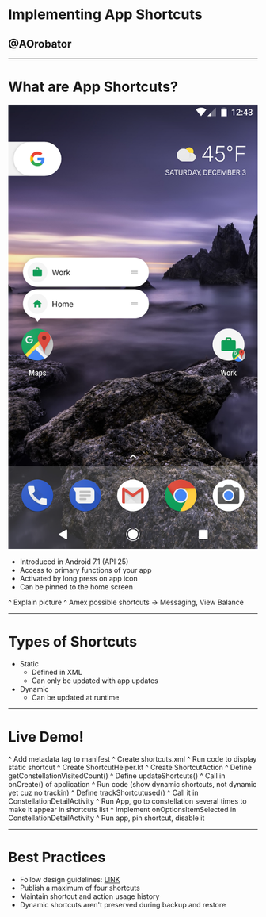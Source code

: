 # Implementing App Shortcuts
## @AOrobator

--- 

# What are App Shortcuts? 

![right fit](https://github.com/AOrobator/AppShortcutsPresentation/blob/master/img/google_maps_shortcuts.png?raw=true)

* Introduced in Android 7.1 (API 25)
* Access to primary functions of your app
* Activated by long press on app icon
* Can be pinned to the home screen

^ Explain picture
^ Amex possible shortcuts -> Messaging, View Balance

--- 
# Types of Shortcuts

* Static
  * Defined in XML
  * Can only be updated with app updates
* Dynamic
  * Can be updated at runtime

---

# Live Demo!

^ Add metadata tag to manifest
^ Create shortcuts.xml
^ Run code to display static shortcut
^ Create ShortcutHelper.kt
^ Create ShortcutAction 
^ Define getConstellationVisitedCount()
^ Define updateShortcuts()
^ Call in onCreate() of application
^ Run code (show dynamic shortcuts, not dynamic yet cuz no trackin)
^ Define trackShortcutused()
^ Call it in ConstellationDetailActivity
^ Run App, go to constellation several times to make it appear in shortcuts list
^ Implement onOptionsItemSelected in ConstellationDetailActivity
^ Run app, pin shortcut, disable it

---

# Best Practices

* Follow design guidelines: [LINK](https://commondatastorage.googleapis.com/androiddevelopers/shareables/design/app-shortcuts-design-guidelines.pdf)
* Publish a maximum of four shortcuts
* Maintain shortcut and action usage history
* Dynamic shortcuts aren't preserved during backup and restore